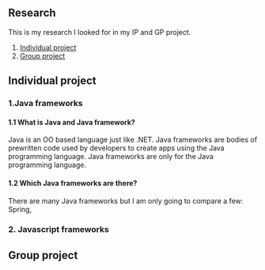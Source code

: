 ## Research

This is my research I looked for in my IP and GP project.

1. [Individual project](#Individual-project)
2. [Group project](#Group-project)

## Individual project

### 1.Java frameworks 
 
#### 1.1 What is Java and Java framework?
Java is an OO based language just like .NET. 
Java frameworks are bodies of prewritten code used by developers to create apps using the Java programming language. Java frameworks are only for the Java programming language.

#### 1.2 Which Java frameworks are there?
There are many Java frameworks but I am only going to compare a few: Spring, 

### 2. Javascript frameworks


## Group project

